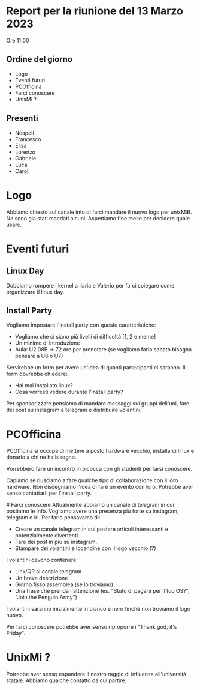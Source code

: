 # Report per la riunione del 13 Marzo 2023

Ore 11:00

## Ordine del giorno

- Logo
- Eventi futuri
- PCOfficina
- Farci conoscere
- UnixMi ?

## Presenti

- Nespoli
- Francesco
- Elisa
- Lorenzo
- Gabriele
- Luca
- Carol

# Logo
Abbiamo chiesto sul canale info di farci mandare il nuovo logo per unixMiB. Ne sono gia stati mandati alcuni. Aspettiamo fine mese per decidere quale usare.

# Eventi futuri

## Linux Day
Dobbiamo rompere i kernel a Ilaria e Valerio per farci spiegare come organizzare il linux day.

## Install Party
Vogliamo impostare l'install party con queste caratteristiche:
- Vogliamo che ci siano più livelli di difficoltà [1, 2 e meme]
- Un minimo di introduzione
- Aula: U2 08B -> 72 ore per prenotare (se vogliamo farlo sabato bisogna pensare a U6 o U7)

Servirebbe un form per avere un'idea di quanti partecipanti ci saranno. Il form dovrebbe chiedere:
- Hai mai installato linux?
- Cosa vorresti vedere durante l'install party?

Per sponsorizzare pensiamo di mandare messaggi sui gruppi dell'uni, fare dei post su instagram e telegram e distribuire volantini.

# PCOfficina
PCOfficina si occupa di mettere a posto hardware vecchio, installarci linux e donarlo a chi ne ha bisogno.

Vorrebbero fare un incontro in bicocca con gli studenti per farsi conoscere.

Capiamo se riusciamo a fare qualche tipo di collaborazione con il loro hardware. Non disdegniamo l'idea di fare un evento con loro. Potrebbe aver senso contattarli per l'install party.

# Farci conoscere
Attualmente abbiamo un canale di telegram in cui postiamo le info. Vogliamo avere una presenza più forte su instagram, telegram e irl. Per farlo pensavamo di:
- Creare un canale telegram in cui postare articoli interessanti e potenzialmente divertenti.
- Fare dei post in piu su instagram.
- Stampare dei volantini e locandine con il logo vecchio (?)

I volantini devono contenere:
- Link/QR al canale telegram
- Un breve descrizione
- Giorno fisso assemblea (se lo troviamo)
- Una frase che prenda l'attenzione (es. "Stufo di pagare per il tuo OS?", "Join the Penguin Army")

I volantini saranno inizialmente in bianco e nero finchè non troviamo il logo nuovo.

Per farci conoscere potrebbe aver senso riproporre i "Thank god, it's Friday".

# UnixMi ?
Potrebbe aver senso espandere il nostro raggio di influenza all'università statale. Abbiamo qualche contatto da cui partire.